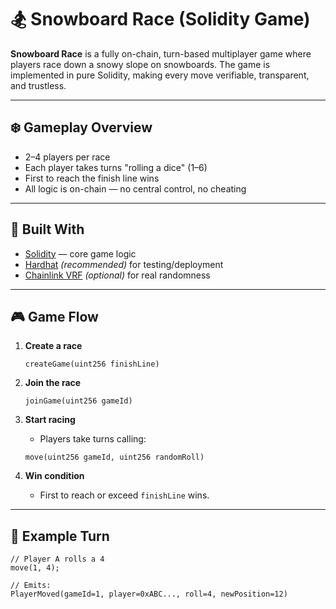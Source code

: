 # 🏂 Snowboard Race (Solidity Game) 
  
**Snowboard Race** is a fully on-chain, turn-based multiplayer game where players race down a snowy slope on snowboards. The game is implemented in pure Solidity, making every move verifiable, transparent, and trustless.
   
---

## ❄️ Gameplay Overview

- 2–4 players per race 
- Each player takes turns "rolling a dice" (1–6) 
- First to reach the finish line wins 
- All logic is on-chain — no central control, no cheating

---

## 🧱 Built With

- [Solidity](https://docs.soliditylang.org/) — core game logic 
- [Hardhat](https://hardhat.org/) *(recommended)* for testing/deployment
- [Chainlink VRF](https://docs.chain.link/docs/vrf/v2/introduction/) *(optional)* for real randomness

---

## 🎮 Game Flow

1. **Create a race**
    ```solidity
    createGame(uint256 finishLine)
    ```

2. **Join the race**
    ```solidity
    joinGame(uint256 gameId)
    ```

3. **Start racing**
    - Players take turns calling:
    ```solidity
    move(uint256 gameId, uint256 randomRoll)
    ```

4. **Win condition**
    - First to reach or exceed `finishLine` wins.

---

## 🔁 Example Turn

```solidity
// Player A rolls a 4
move(1, 4);

// Emits:
PlayerMoved(gameId=1, player=0xABC..., roll=4, newPosition=12)
